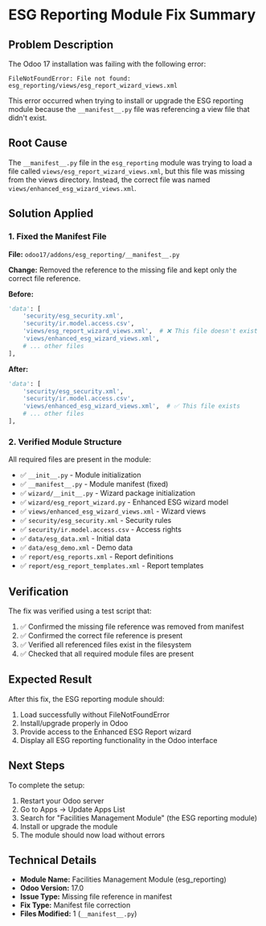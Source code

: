 # ESG Reporting Module Fix Summary

## Problem Description

The Odoo 17 installation was failing with the following error:

```
FileNotFoundError: File not found: esg_reporting/views/esg_report_wizard_views.xml
```

This error occurred when trying to install or upgrade the ESG reporting module because the `__manifest__.py` file was referencing a view file that didn't exist.

## Root Cause

The `__manifest__.py` file in the `esg_reporting` module was trying to load a file called `views/esg_report_wizard_views.xml`, but this file was missing from the views directory. Instead, the correct file was named `views/enhanced_esg_wizard_views.xml`.

## Solution Applied

### 1. Fixed the Manifest File

**File:** `odoo17/addons/esg_reporting/__manifest__.py`

**Change:** Removed the reference to the missing file and kept only the correct file reference.

**Before:**
```python
'data': [
    'security/esg_security.xml',
    'security/ir.model.access.csv',
    'views/esg_report_wizard_views.xml',  # ❌ This file doesn't exist
    'views/enhanced_esg_wizard_views.xml',
    # ... other files
],
```

**After:**
```python
'data': [
    'security/esg_security.xml',
    'security/ir.model.access.csv',
    'views/enhanced_esg_wizard_views.xml',  # ✅ This file exists
    # ... other files
],
```

### 2. Verified Module Structure

All required files are present in the module:

- ✅ `__init__.py` - Module initialization
- ✅ `__manifest__.py` - Module manifest (fixed)
- ✅ `wizard/__init__.py` - Wizard package initialization
- ✅ `wizard/esg_report_wizard.py` - Enhanced ESG wizard model
- ✅ `views/enhanced_esg_wizard_views.xml` - Wizard views
- ✅ `security/esg_security.xml` - Security rules
- ✅ `security/ir.model.access.csv` - Access rights
- ✅ `data/esg_data.xml` - Initial data
- ✅ `data/esg_demo.xml` - Demo data
- ✅ `report/esg_reports.xml` - Report definitions
- ✅ `report/esg_report_templates.xml` - Report templates

## Verification

The fix was verified using a test script that:

1. ✅ Confirmed the missing file reference was removed from manifest
2. ✅ Confirmed the correct file reference is present
3. ✅ Verified all referenced files exist in the filesystem
4. ✅ Checked that all required module files are present

## Expected Result

After this fix, the ESG reporting module should:

1. Load successfully without FileNotFoundError
2. Install/upgrade properly in Odoo
3. Provide access to the Enhanced ESG Report wizard
4. Display all ESG reporting functionality in the Odoo interface

## Next Steps

To complete the setup:

1. Restart your Odoo server
2. Go to Apps → Update Apps List
3. Search for "Facilities Management Module" (the ESG reporting module)
4. Install or upgrade the module
5. The module should now load without errors

## Technical Details

- **Module Name:** Facilities Management Module (esg_reporting)
- **Odoo Version:** 17.0
- **Issue Type:** Missing file reference in manifest
- **Fix Type:** Manifest file correction
- **Files Modified:** 1 (`__manifest__.py`)